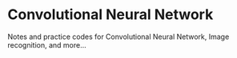 # Convolutional Neural Network

Notes and practice codes for Convolutional Neural Network, Image recognition, and more...
